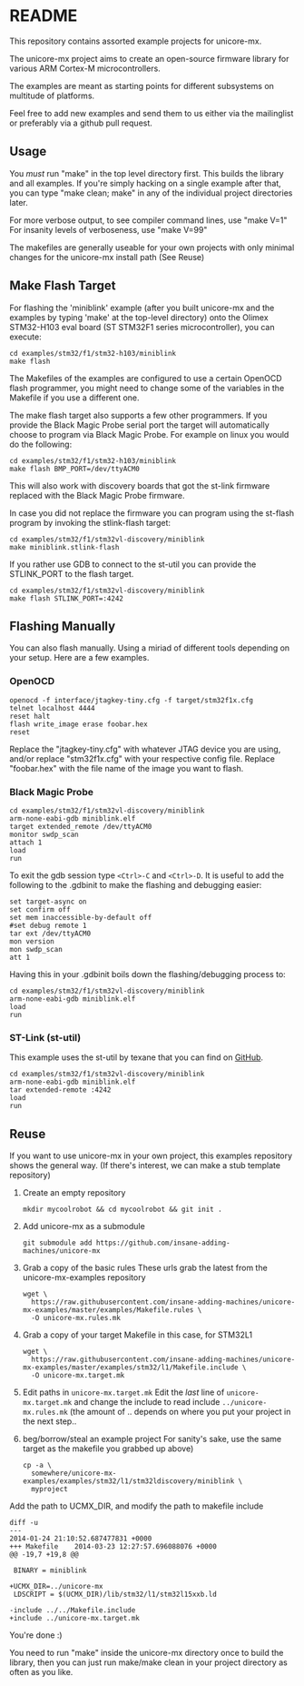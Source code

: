 # README

This repository contains assorted example projects for unicore-mx.

The unicore-mx project aims to create an open-source firmware library for
various ARM Cortex-M microcontrollers.

The examples are meant as starting points for different subsystems on multitude
of platforms.

Feel free to add new examples and send them to us either via the mailinglist or
preferably via a github pull request.

## Usage

You _must_ run "make" in the top level directory first.  This builds the
library and all examples.  If you're simply hacking on a single example after
that, you can type "make clean; make" in any of the individual project
directories later.

For more verbose output, to see compiler command lines, use "make V=1"
For insanity levels of verboseness, use "make V=99"

The makefiles are generally useable for your own projects with
only minimal changes for the unicore-mx install path (See Reuse)

## Make Flash Target
For flashing the 'miniblink' example (after you built unicore-mx and the
examples by typing 'make' at the top-level directory) onto the Olimex
STM32-H103 eval board (ST STM32F1 series microcontroller), you can execute:

    cd examples/stm32/f1/stm32-h103/miniblink
    make flash

The Makefiles of the examples are configured to use a certain OpenOCD
flash programmer, you might need to change some of the variables in the
Makefile if you use a different one.

The make flash target also supports a few other programmers. If you provide the
Black Magic Probe serial port the target will automatically choose to program
via Black Magic Probe. For example on linux you would do the following:

    cd examples/stm32/f1/stm32-h103/miniblink
    make flash BMP_PORT=/dev/ttyACM0

This will also work with discovery boards that got the st-link firmware
replaced with the Black Magic Probe firmware.

In case you did not replace the firmware you can program using the st-flash
program by invoking the stlink-flash target:

    cd examples/stm32/f1/stm32vl-discovery/miniblink
    make miniblink.stlink-flash


If you rather use GDB to connect to the st-util you can provide the STLINK\_PORT
to the flash target.

    cd examples/stm32/f1/stm32vl-discovery/miniblink
    make flash STLINK_PORT=:4242

## Flashing Manually
You can also flash manually. Using a miriad of different tools depending on
your setup. Here are a few examples.

### OpenOCD

    openocd -f interface/jtagkey-tiny.cfg -f target/stm32f1x.cfg
    telnet localhost 4444
    reset halt
    flash write_image erase foobar.hex
    reset

Replace the "jtagkey-tiny.cfg" with whatever JTAG device you are using, and/or
replace "stm32f1x.cfg" with your respective config file. Replace "foobar.hex"
with the file name of the image you want to flash.

### Black Magic Probe

    cd examples/stm32/f1/stm32vl-discovery/miniblink
    arm-none-eabi-gdb miniblink.elf
    target extended_remote /dev/ttyACM0
    monitor swdp_scan
    attach 1
    load
    run

To exit the gdb session type `<Ctrl>-C` and `<Ctrl>-D`. It is useful to add the
following to the .gdbinit to make the flashing and debugging easier:

    set target-async on
    set confirm off
    set mem inaccessible-by-default off
    #set debug remote 1
    tar ext /dev/ttyACM0
    mon version
    mon swdp_scan
    att 1

Having this in your .gdbinit boils down the flashing/debugging process to:

    cd examples/stm32/f1/stm32vl-discovery/miniblink
    arm-none-eabi-gdb miniblink.elf
    load
    run

### ST-Link (st-util)

This example uses the st-util by texane that you can find on [GitHub](https://github.com/texane/stlink).

    cd examples/stm32/f1/stm32vl-discovery/miniblink
    arm-none-eabi-gdb miniblink.elf
    tar extended-remote :4242
    load
    run

## Reuse

If you want to use unicore-mx in your own project, this examples repository
shows the general way.  (If there's interest, we can make a stub template
repository)

1. Create an empty repository

       mkdir mycoolrobot && cd mycoolrobot && git init .

2. Add unicore-mx as a submodule

       git submodule add https://github.com/insane-adding-machines/unicore-mx


3. Grab a copy of the basic rules
These urls grab the latest from the unicore-mx-examples repository

       wget \
         https://raw.githubusercontent.com/insane-adding-machines/unicore-mx-examples/master/examples/Makefile.rules \
         -O unicore-mx.rules.mk

4. Grab a copy of your target Makefile in this case, for STM32L1

       wget \
         https://raw.githubusercontent.com/insane-adding-machines/unicore-mx-examples/master/examples/stm32/l1/Makefile.include \
         -O unicore-mx.target.mk

5. Edit paths in `unicore-mx.target.mk`
Edit the _last_ line of `unicore-mx.target.mk` and change the include to read
include `../unicore-mx.rules.mk` (the amount of .. depends on where you put your
project in the next step..

6. beg/borrow/steal an example project
For sanity's sake, use the same target as the makefile you grabbed up above)

       cp -a \
         somewhere/unicore-mx-examples/examples/stm32/l1/stm32ldiscovery/miniblink \
         myproject

Add the path to UCMX\_DIR, and modify the path to makefile include


    diff -u
    ---
    2014-01-24 21:10:52.687477831 +0000
    +++ Makefile    2014-03-23 12:27:57.696088076 +0000
    @@ -19,7 +19,8 @@

     BINARY = miniblink

    +UCMX_DIR=../unicore-mx
     LDSCRIPT = $(UCMX_DIR)/lib/stm32/l1/stm32l15xxb.ld

    -include ../../Makefile.include
    +include ../unicore-mx.target.mk

You're done :)

You need to run "make" inside the unicore-mx directory once to build the
library, then you can just run make/make clean in your project directory as
often as you like.
